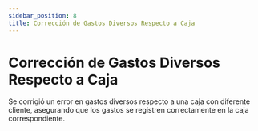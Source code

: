 ```yaml
---
sidebar_position: 8
title: Corrección de Gastos Diversos Respecto a Caja
---
```


# Corrección de Gastos Diversos Respecto a Caja

Se corrigió un error en gastos diversos respecto a una caja con diferente cliente, asegurando que los gastos se registren correctamente en la caja correspondiente.
